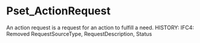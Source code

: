 # Pset_ActionRequest

An action request is a request for an action to fulfill a need. HISTORY: IFC4: Removed RequestSourceType, RequestDescription, Status
